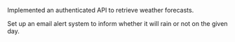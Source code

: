 Implemented an authenticated API to retrieve weather forecasts.

Set up an email alert system to inform whether it will rain or not on the given day.
